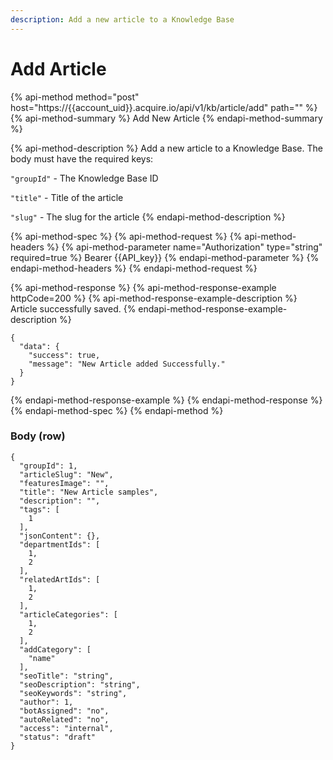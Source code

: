 ```yaml
---
description: Add a new article to a Knowledge Base
---
```


# Add Article

{% api-method method="post" host="https://{{account\_uid}}.acquire.io/api/v1/kb/article/add" path="" %}
{% api-method-summary %}
Add New Article
{% endapi-method-summary %}

{% api-method-description %}
Add a new article to a Knowledge Base. The body must have the required keys:   
   
`"groupId"` - The Knowledge Base ID   
  
`"title"` - Title of the article   
  
`"slug"` - The slug for the article
{% endapi-method-description %}

{% api-method-spec %}
{% api-method-request %}
{% api-method-headers %}
{% api-method-parameter name="Authorization" type="string" required=true %}
Bearer {{API\_key}}
{% endapi-method-parameter %}
{% endapi-method-headers %}
{% endapi-method-request %}

{% api-method-response %}
{% api-method-response-example httpCode=200 %}
{% api-method-response-example-description %}
Article successfully saved.
{% endapi-method-response-example-description %}

```
{
  "data": {
    "success": true,
    "message": "New Article added Successfully."
  }
}
```
{% endapi-method-response-example %}
{% endapi-method-response %}
{% endapi-method-spec %}
{% endapi-method %}

### Body \(row\)

```text
{
  "groupId": 1,
  "articleSlug": "New",
  "featuresImage": "",
  "title": "New Article samples",
  "description": "",
  "tags": [
    1
  ],
  "jsonContent": {},
  "departmentIds": [
    1,
    2
  ],
  "relatedArtIds": [
    1,
    2
  ],
  "articleCategories": [
    1,
    2
  ],
  "addCategory": [
    "name"
  ],
  "seoTitle": "string",
  "seoDescription": "string",
  "seoKeywords": "string",
  "author": 1,
  "botAssigned": "no",
  "autoRelated": "no",
  "access": "internal",
  "status": "draft"
}
```

